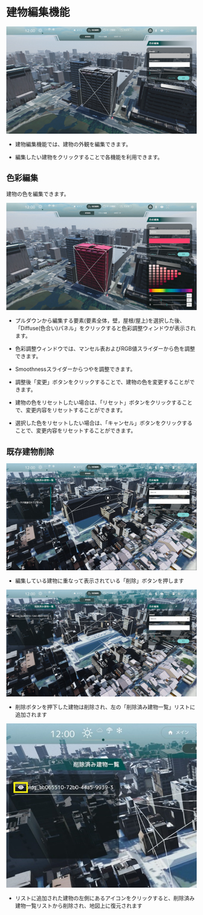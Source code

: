 # 建物編集機能

![建物編集](../resources/EditBuilding/EditBuilding.png)

- 建物編集機能では、建物の外観を編集できます。

- 編集したい建物をクリックすることで各機能を利用できます。

## 色彩編集

建物の色を編集できます。

![色彩編集](../resources/EditBuilding/BuildingColorEditor.png)

- プルダウンから編集する要素(要素全体，壁，屋根/屋上)を選択した後、「Diffuse(色合い)パネル」をクリックすると色彩調整ウィンドウが表示されます。

- 色彩調整ウィンドウでは、マンセル表およびRGB値スライダーから色を調整できます。

- Smoothnessスライダーからつやを調整できます。

- 調整後「変更」ボタンをクリックすることで、建物の色を変更することができます。

- 建物の色をリセットしたい場合は、「リセット」ボタンをクリックすることで、変更内容をリセットすることができます。

- 選択した色をリセットしたい場合は、「キャンセル」ボタンをクリックすることで、変更内容をリセットすることができます。


## 既存建物削除

![建物削除](../resources/EditBuilding/DeleteBuilding.jpg)

- 編集している建物に重なって表示されている「削除」ボタンを押します

![建物削除](../resources/EditBuilding/DeleteBuilding_After.jpg)

- 削除ボタンを押下した建物は削除され、左の「削除済み建物一覧」リストに追加されます

![建物削除](../resources/EditBuilding/DeleteBuilding_AfterList.jpg)
- リストに追加された建物の左側にあるアイコンをクリックすると、削除済み建物一覧リストから削除され、地図上に復元されます
